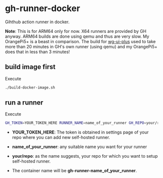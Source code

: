 # gh-runner-docker
Gihthub action runner in docker.

**Note**: This is for ARM64 only for now. X64 runners are provided by GH anyway. ARM64 builds are done using qemu and thus are very slow. My OrangePi5+ is a beast in comparison. The build for [wg-ui-plus](https://github.com/vijaygill/wg-ui-plus) used to take more than 20 minutes in GH's own runner (using qemu) and my OrangePi5+ does that in less than 3 minutes!

## build image first
Execute 
```bash
./build-docker-image.sh
```
## run a runner
Execute
```bash
GH_TOKEN=YOUR_TOKEN_HERE RUNNER_NAME=name_of_your_runner GH_REPO=your/repo ./run-container.sh
```
* **YOUR_TOKEN_HERE**: The token is obtained in settings page of your repo where you can add new self-hosted runner.
* **name_of_your_runner**: any suitable name you want for your runner
* **your/repo**: as the name suggests, your repo for which you want to setup self-hosted runner.

* The container name will be **gh-runner-name_of_your_runner**.
